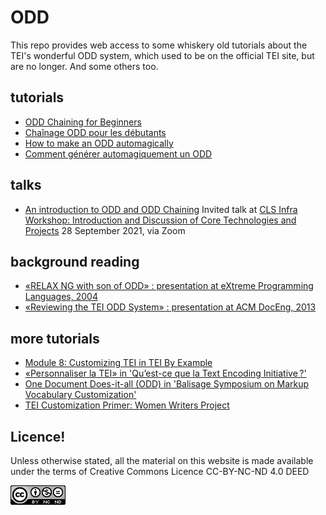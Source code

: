# ODD
This repo provides web access to some whiskery old tutorials about the TEI's wonderful ODD system, which used to be on the official TEI site, but are no longer. And some others too.

## tutorials

 - [ODD Chaining for Beginners](howtoChain.html)
 - [Chaînage ODD pour les débutants](howtoChain-fr.html)
 - [How to make an ODD automagically](howtoGenerate.html)
 - [Comment générer automagiquement un ODD](howtoGenerate-fr.html)

## talks

 - [An introduction to ODD and ODD Chaining](../Talks/2021-09-28-odd.pdf) Invited talk at [CLS Infra Workshop: Introduction and Discussion of Core Technologies and Projects](https://clsinfra.io/events/upcomingevents/) 28 September 2021, via Zoom

## background reading

- [«RELAX NG with son of ODD» : presentation at eXtreme Programming Languages, 2004](https://ora.ox.ac.uk/objects/uuid:b337cb6d-9e7b-4bbc-aa71-f0b9d12bb8de)
 - [«Reviewing the TEI ODD System» : presentation at ACM DocEng, 2013](http://dx.doi.org/10.1145/2494266.2494321)

## more tutorials

 - [Module 8: Customizing TEI in TEI By Example](https://teibyexample.org/exist/tutorials/TBED08v00.htm)
 - [«Personnaliser la TEI» in 'Qu’est-ce que la Text Encoding Initiative ?'](http://books.openedition.org/oep/1304)
 - [One Document Does-it-all (ODD) in 'Balisage Symposium on Markup Vocabulary Customization'](http://www.balisage.net/Proceedings/vol24/html/Viglianti01/BalisageVol24-Viglianti01.html)
 - [TEI Customization Primer: Women Writers Project](https://www.wwp.neu.edu/outreach/resources/customization.html)
 
 
## Licence!

Unless otherwise stated, all the material on this website is made available under the terms of Creative Commons Licence CC-BY-NC-ND 4.0 DEED 

<a href="https://creativecommons.org/licenses/by-nc-nd/4.0/"><img src="../ccbyncnd.png"/></a>


